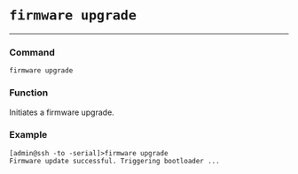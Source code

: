 # `firmware upgrade`

---

### Command
`firmware upgrade`

### Function

Initiates a firmware upgrade.

### Example
```
[admin@ssh -to -serial]>firmware upgrade
Firmware update successful. Triggering bootloader ...
```
